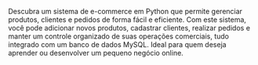 Descubra um sistema de e-commerce em Python que permite gerenciar produtos, clientes e pedidos de forma fácil e eficiente. Com este sistema, você pode adicionar novos produtos, cadastrar clientes, realizar pedidos e manter um controle organizado de suas operações comerciais, tudo integrado com um banco de dados MySQL. Ideal para quem deseja aprender ou desenvolver um pequeno negócio online.
